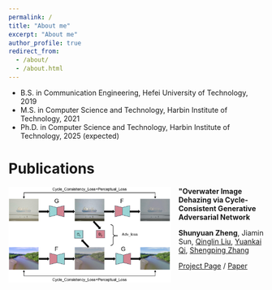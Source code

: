 ```yaml
---
permalink: /
title: "About me"
excerpt: "About me"
author_profile: true
redirect_from: 
  - /about/
  - /about.html
---
```


* B.S. in Communication Engineering, Hefei University of Technology, 2019
* M.S. in Computer Science and Technology, Harbin Institute of Technology, 2021
* Ph.D. in Computer Science and Technology, Harbin Institute of Technology, 2025 (expected)



Publications
======



<!-- <img align="left" src="../images/CaPhy.gif" width="320px" style="padding-right: 15px;padding-bottom: 80px ">**CaPhy: Capturing Physical Properties for Animatable Human Avatars**

[Zhaoqi Su](https://suzhaoqi.github.io/), **Liangxiao Hu**, [Siyou Lin](https://jsnln.github.io/), [Hongwen Zhang](https://hongwenzhang.github.io/), [Shengping Zhang](http://homepage.hit.edu.cn/zhangshengping), [Justus Thies](https://justusthies.github.io/), [Yebin Liu](http://www.liuyebin.com/)

*In ICCV*, 2023

[Project Page](https://suzhaoqi.github.io/projects/CaPhy/) / [arXiv](https://arxiv.org/abs/2308.05925) 





<img align="left" src="../images/proxycap.png" width="320px"  style= "padding-right: 15px;padding-bottom: 80px ">**Real-time Monocular Full-body Capture in World Space via Sequential Proxy-to-Motion Learning**

[Yuxiang Zhang](https://zhangyux15.github.io/), [Hongwen Zhang](https://hongwenzhang.github.io/), **Liangxiao Hu**, [Hongwei Yi](https://xyyhw.top/), [Shengping Zhang](http://homepage.hit.edu.cn/zhangshengping), [Yebin Liu](http://www.liuyebin.com/)

[Project Page](https://liuyebin.com/proxycap/) / [arXiv](https://arxiv.org/pdf/2307.01200.pdf)  -->



<img align="left" src="../images/OWI-DehazeGAN.jpg" width="320px"  style= "padding-right: 15px;padding-bottom: 80px ">**"Overwater Image Dehazing via Cycle-Consistent Generative Adversarial Network**

**Shunyuan Zheng**, Jiamin Sun, [Qinglin Liu](https://scholar.google.com/citations?user=hsu1cSIAAAAJ), [Yuankai Qi](https://sites.google.com/site/yuankiqi), [Shengping Zhang](http://homepage.hit.edu.cn/zhangshengping)

[Project Page](https://github.com/ShunyuanZheng/OWI-DehazeGAN) / [Paper](https://openaccess.thecvf.com/content/ACCV2020/papers/Zheng_Overwater_Image_Dehazing_via_Cycle-Consistent_Generative_Adversarial_Network_ACCV_2020_paper.pdf) 
